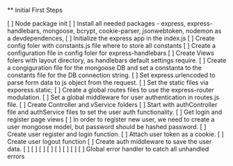 ** Initial First Steps

[ ] Node package init
[ ] Install all needed packages - express, express-handlebars, mongoose, bcrypt, cookie-parser, jsonwebtoken, nodemon as a devdependences, 
[ ] Initialize the express app in the index.js 
[ ] Create config foler with constants.js file where to store all constants
[ ] Create a configuration file in config foler for express-handlebars
[ ] Create Views folers with layout directory, as handlebars default settings require.
[ ] Create a congiguration file for the mongoose DB and set a constanta to the constants file for the DB connection string.
[ ] Set express.urlencoded to parse form data to js object from the request.
[ ] Set the static files via exporess.static;
[ ] Create a global routes files to use the express-router modulation.
[ ] Set a global middleware for user authentication in routes.js file.
[ ] Create Controller and vService folders
[ ] Start with authController file and authService files to set the user auth functionality.
[ ] Get login and register page views
[ ] In order to register new user, we need to create a user mongoose model, but password should be hashed password.
[ ] Create user register and login function.
[ ] Attach user token as a cookie.
[ ] Create user logout function
[ ] Create auth middleware to save the user data.
[ ] 
[ ] 
[ ] 
[ ] 
[ ] 
[ ] 
[ ] 
[ ] Global error handler to catch all unhandled errors